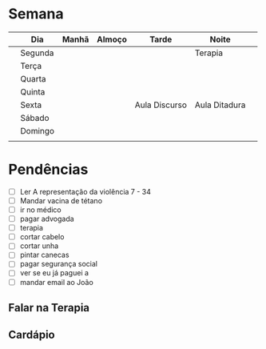 # Semana
|     | **Dia** | Manhã | Almoço | Tarde         | Noite         |     |
| --- | ------- | ----- | ------ | ------------- | ------------- | --- |
|     | Segunda |       |        |               | Terapia       |     |
|     | Terça   |       |        |               |               |     |
|     | Quarta  |       |        |               |               |     |
|     | Quinta  |       |        |               |               |     |
|     | Sexta   |       |        | Aula Discurso | Aula Ditadura |     |
|     | Sábado  |       |        |               |               |     |
|     | Domingo |       |        |               |               |     |
|     |         |       |        |               |               |     |

# Pendências
- [ ] Ler A representação da violência 7 - 34
- [ ] Mandar vacina de tétano
- [ ] ir no médico
- [ ] pagar advogada
- [ ] terapia
- [ ] cortar cabelo 
- [ ] cortar unha
- [ ] pintar canecas
- [ ] pagar segurança social
- [ ] ver se eu já paguei a 
- [ ] mandar email ao João

## Falar na Terapia

## Cardápio

